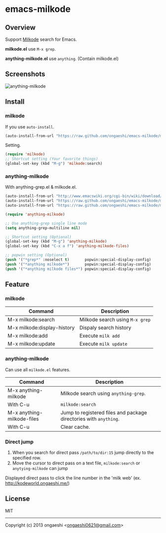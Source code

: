 emacs-milkode
=================

Overview
------------

Support [Milkode](http://milkode.ongaeshi.me/wiki/Main_Page) search for Emacs.

**milkode.el** use `M-x grep`.

**anything-milkode.el** use `anything`. (Contain milkode.el)

Screenshots
------------

![anything-milkode](http://cdn-ak.f.st-hatena.com/images/fotolife/t/tuto0621/20130128/20130128022714_original.jpg?1359307643)

Install
------------

### milkode

If you use `auto-install`.

```emacs-lisp:install.el
(auto-install-from-url "https://raw.github.com/ongaeshi/emacs-milkode/master/milkode.el")
```

Setting.

```emacs-lisp:~/.emacs.d/init.el
(require 'milkode)
;; Shortcut setting (Your favorite things)
(global-set-key (kbd "M-g") 'milkode:search)
```

### anything-milkode

With anything-grep.el & milkode.el.

```emacs-lisp:install.el
(auto-install-from-url "http://www.emacswiki.org/cgi-bin/wiki/download/anything-grep.el")
(auto-install-from-url "https://raw.github.com/ongaeshi/emacs-milkode/master/milkode.el")
(auto-install-from-url "https://raw.github.com/ongaeshi/emacs-milkode/master/anything-milkode.el")
```

```emacs-lisp:emacs-lisp:~/.emacs.d/init.el
(require 'anything-milkode)

;; Use anything-grep single line mode
(setq anything-grep-multiline nil)                

;; Shortcut setting (Optional)
(global-set-key (kbd "M-g") 'anything-milkode)
(global-set-key (kbd "C-x a f") 'anything-milkode-files)

;; popwin setting (Optional)
(push '("*grep*" :noselect t)       popwin:special-display-config)
(push '("*anything milkode*")       popwin:special-display-config)
(push '("*anything milkode files*") popwin:special-display-config)
```

Feature
------------

### milkode

Command                     | Description
--------------------------- | -------------------------------------
M-x milkode:search          | Milkode search using `M-x grep`
M-x milkode:display-history | Dispaly search history
M-x milkode:add             | Execute `milk add`
M-x milkode:update          | Execute `milk update`

### anything-milkode

Can use all `milkode.el` features.

Command                        | Description
------------------------------ | -------------------------------------
M-x anything-milkode           | Milkode search using `anything-grep`.
With C-u                       | `milkode:search`
M-x anything-milkode-files     | Jump to registered files and package directories with `anything`.
With C-u                       | Clear cache.

### Direct jump

1. When you search for direct pass `/path/to/dir:15` jump directly to the specified row.
1. Move the cursor to direct pass on a text file, `milkode:search` or `anytying-milkode` can jump

Displayed direct pass to click the line number in the 'milk web' (ex. http://kodeworld.ongaeshi.me/)

License
------------

MIT 

----
Copyright (c) 2013 ongaeshi <<ongaeshi0621@gmail.com>>

